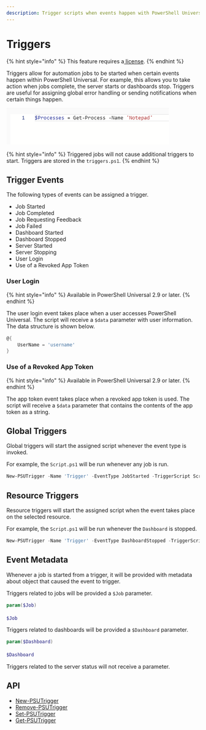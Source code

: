 ```yaml
---
description: Trigger scripts when events happen with PowerShell Universal.
---
```


# Triggers

{% hint style="info" %}
This feature requires a[ license](../licensing.md).
{% endhint %}

Triggers allow for automation jobs to be started when certain events happen within PowerShell Universal. For example, this allows you to take action when jobs complete, the server starts or dashboards stop. Triggers are useful for assigning global error handling or sending notifications when certain things happen.

![](<../.gitbook/assets/image (177).png>)

{% hint style="info" %}
Triggered jobs will not cause additional triggers to start. Triggers are stored in the `triggers.ps1`.
{% endhint %}

## Trigger Events

The following types of events can be assigned a trigger.

* Job Started
* Job Completed
* Job Requesting Feedback
* Job Failed
* Dashboard Started
* Dashboard Stopped
* Server Started
* Server Stopping
* User Login
* Use of a Revoked App Token

### User Login

{% hint style="info" %}
Available in PowerShell Universal 2.9 or later.
{% endhint %}

The user login event takes place when a user accesses PowerShell Universal. The script will receive a `$data` parameter with user information. The data structure is shown below.

```powershell
@{
    UserName = 'username'
}
```

### Use of a Revoked App Token

{% hint style="info" %}
Available in PowerShell Universal 2.9 or later.
{% endhint %}

The app token event takes place when a revoked app token is used. The script will receive a `$data` parameter that contains the contents of the app token as a string.

## Global Triggers

Global triggers will start the assigned script whenever the event type is invoked.

For example, the `Script.ps1` will be run whenever any job is run.

```powershell
New-PSUTrigger -Name 'Trigger' -EventType JobStarted -TriggerScript Script.ps1
```

## Resource Triggers

Resource triggers will start the assigned script when the event takes place on the selected resource.

For example, the `Script.ps1` will be run whenever the `Dashboard` is stopped.

```powershell
New-PSUTrigger -Name 'Trigger' -EventType DashboardStopped -TriggerScript Script.ps1 -Dashboard 'Dashboard'
```

## Event Metadata

Whenever a job is started from a trigger, it will be provided with metadata about object that caused the event to trigger.

Triggers related to jobs will be provided a `$Job` parameter.

```powershell
param($Job)

$Job
```

Triggers related to dashboards will be provided a `$Dashboard` parameter.

```powershell
param($Dashboard)

$Dashboard
```

Triggers related to the server status will not receive a parameter.

## API

* [New-PSUTrigger](../cmdlets/New-PSUTrigger.txt)
* [Remove-PSUTrigger](../cmdlets/Remove-PSUTrigger.txt)
* [Set-PSUTrigger](../cmdlets/Set-PSUTrigger.txt)
* [Get-PSUTrigger](../cmdlets/Get-PSUTrigger.txt)
